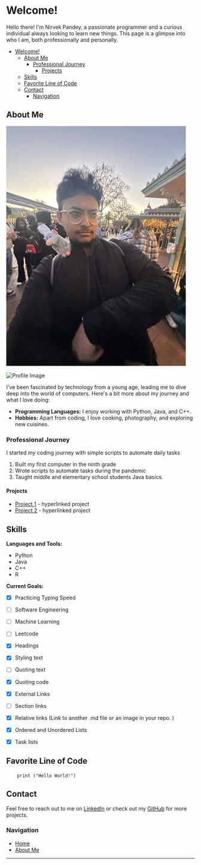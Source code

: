 # Welcome!

Hello there! I'm Nirvek Pandey, a passionate programmer and a curious individual always looking to learn new things. This page is a glimpse into who I am, both professionally and personally.

- [Welcome!](#welcome)
  - [About Me](#about-me)
    - [Professional Journey](#professional-journey)
      - [Projects](#projects)
  - [Skills](#skills)
  - [Favorite Line of Code](#favorite-line-of-code)
  - [Contact](#contact)
    - [Navigation](#navigation)

## About Me

<img src="/screenshots/profile.jpg" width="480" height="640">

![Profile Image]("/screenshots/profile.jpg")

I've been fascinated by technology from a young age, leading me to dive deep into the world of computers. Here's a bit more about my journey and what I love doing:

- **Programming Languages:** I enjoy working with Python, Java, and C++.
- **Hobbies:** Apart from coding, I love cooking, photography, and exploring new cuisines.

### Professional Journey
I started my coding journey with simple scripts to automate daily tasks

1. Built my first computer in the ninth grade
2. Wrote scripts to automate tasks during the pandemic
3. Taught middle and elementary school students Java basics.

#### Projects

- [Project 1](https://example.com/project1) - hyperlinked project
- [Project 2](https://example.com/project2) - hyperlinked project

## Skills

**Languages and Tools:**

- Python
- Java
- C++
- R

**Current Goals:**

- [x] Practicing Typing Speed
- [ ] Software Engineering
- [ ] Machine Learning
- [ ] Leetcode
 
- [x] Headings
- [x] Styling text
- [ ] Quoting text
- [x] Quoting code
- [x] External Links
- [ ] Section links
- [x] Relative links (Link to another .md file or an image in your repo. )
- [x] Ordered and Unordered Lists
- [x] Task lists

## Favorite Line of Code
```
    print ("Hello World!")
```

## Contact

Feel free to reach out to me on [LinkedIn](https://www.linkedin.com/in/NirvekPandey) or check out my [GitHub](https://github.com/NirvekPanda) for more projects.

### Navigation

- [Home](index.md) <!-- Relative link to this file itself -->
- [About Me](about.md) <!-- Link to another .md file in your repo -->

---
